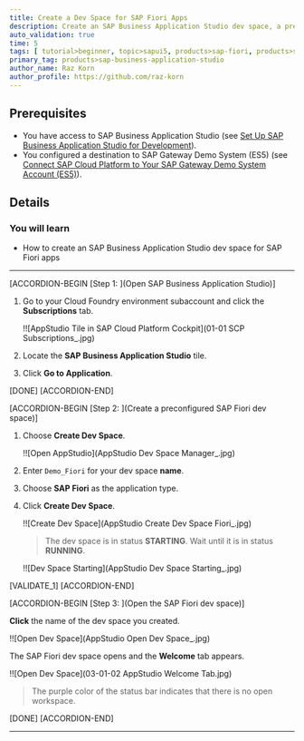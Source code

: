 ```yaml
---
title: Create a Dev Space for SAP Fiori Apps
description: Create an SAP Business Application Studio dev space, a preconfigured environment with the required tools and extensions tailored for a specific business scenario.
auto_validation: true
time: 5
tags: [ tutorial>beginner, topic>sapui5, products>sap-fiori, products>sap-cloud-platform, products>sap-cloud-platform-for-the-cloud-foundry-environment]
primary_tag: products>sap-business-application-studio
author_name: Raz Korn
author_profile: https://github.com/raz-korn
---
```


## Prerequisites
 - You have access to SAP Business Application Studio (see [Set Up SAP Business Application Studio for Development](appstudio-onboarding)).
 - You configured a destination to SAP Gateway Demo System (ES5) (see [Connect SAP Cloud Platform to Your SAP Gateway Demo System Account (ES5)](cp-portal-cloud-foundry-gateway-connection)).


## Details
### You will learn
  - How to create an SAP Business Application Studio dev space for SAP Fiori apps

---

[ACCORDION-BEGIN [Step 1: ](Open SAP Business Application Studio)]
1. Go to your Cloud Foundry environment subaccount and click the **Subscriptions** tab.

    !![AppStudio Tile in SAP Cloud Platform Cockpit](01-01 SCP Subscriptions_.jpg)

2. Locate the **SAP Business Application Studio** tile.

3. Click **Go to Application**. 

[DONE]
[ACCORDION-END]

[ACCORDION-BEGIN [Step 2: ](Create a preconfigured SAP Fiori dev space)]

1. Choose **Create Dev Space**.

    !![Open AppStudio](AppStudio Dev Space Manager_.jpg)

2. Enter `Demo_Fiori` for your dev space **name**.

3. Choose **SAP Fiori** as the application type.

4. Click **Create Dev Space**.

    !![Create Dev Space](AppStudio Create Dev Space Fiori_.jpg)

    >The dev space is in status **STARTING**. Wait until it is in status **RUNNING**.

    !![Dev Space Starting](AppStudio Dev Space Starting_.jpg)

[VALIDATE_1]
[ACCORDION-END]

[ACCORDION-BEGIN [Step 3: ](Open the SAP Fiori dev space)]

**Click** the name of the dev space you created.


!![Open Dev Space](AppStudio Open Dev Space_.jpg)


The SAP Fiori dev space opens and the **Welcome** tab appears.

!![Open Dev Space](03-01-02 AppStudio Welcome Tab.jpg)

>The purple color of the status bar indicates that there is no open workspace.

[DONE]
[ACCORDION-END]


---
